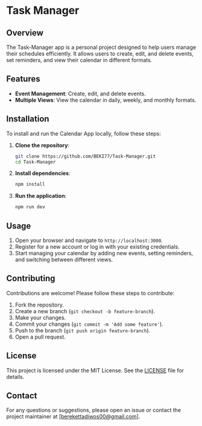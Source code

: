 # Task Manager

## Overview
The Task-Manager app is a personal project designed to help users manage their schedules efficiently. It allows users to create, edit, and delete events, set reminders, and view their calendar in different formats.

## Features
- **Event Management**: Create, edit, and delete events.
- **Multiple Views**: View the calendar in daily, weekly, and monthly formats.

## Installation
To install and run the Calendar App locally, follow these steps:

1. **Clone the repository**:
    ```bash
    git clone https://github.com/BEKI77/Task-Manager.git
    cd Task-Manager
    ```

2. **Install dependencies**:
    ```bash
    npm install
    ```

3. **Run the application**:
    ```bash
    npm run dev
    ```

## Usage
1. Open your browser and navigate to `http://localhost:3000`.
2. Register for a new account or log in with your existing credentials.
3. Start managing your calendar by adding new events, setting reminders, and switching between different views.

## Contributing
Contributions are welcome! Please follow these steps to contribute:

1. Fork the repository.
2. Create a new branch (`git checkout -b feature-branch`).
3. Make your changes.
4. Commit your changes (`git commit -m 'Add some feature'`).
5. Push to the branch (`git push origin feature-branch`).
6. Open a pull request.

## License
This project is licensed under the MIT License. See the [LICENSE](LICENSE) file for details.

## Contact
For any questions or suggestions, please open an issue or contact the project maintainer at [berekettadiwos00@gmail.com].
